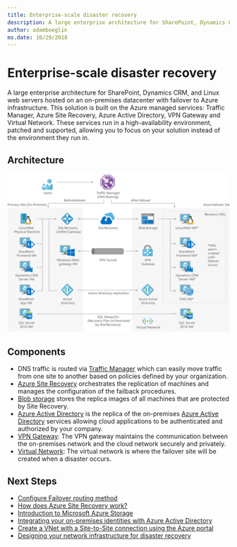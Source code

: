 ```yaml
---
title: Enterprise-scale disaster recovery
description: A large enterprise architecture for SharePoint, Dynamics CRM, and Linux web servers hosted on an on-premises datacenter with failover to Azure infrastructure.
author: adamboeglin
ms.date: 10/29/2018
---
```

# Enterprise-scale disaster recovery
A large enterprise architecture for SharePoint, Dynamics CRM, and Linux web servers hosted on an on-premises datacenter with failover to Azure infrastructure.
This solution is built on the Azure managed services: Traffic Manager, Azure Site Recovery, Azure Active Directory, VPN Gateway and Virtual Network. These services run in a high-availability environment, patched and supported, allowing you to focus on your solution instead of the environment they run in.

## Architecture
<img src="media/disaster-recovery-enterprise-scale-dr.svg" alt='architecture diagram' />

## Components
* DNS traffic is routed via [Traffic Manager](http://azure.microsoft.com/services/traffic-manager/) which can easily move traffic from one site to another based on policies defined by your organization.
* [Azure Site Recovery](http://azure.microsoft.com/services/site-recovery/) orchestrates the replication of machines and manages the configuration of the failback procedures.
* [Blob storage](http://azure.microsoft.com/services/storage/blobs/) stores the replica images of all machines that are protected by Site Recovery.
* [Azure Active Directory](http://azure.microsoft.com/services/active-directory/) is the replica of the on-premises [Azure Active Directory](http://azure.microsoft.com/services/active-directory/) services allowing cloud applications to be authenticated and authorized by your company.
* [VPN Gateway](href="http://azure.microsoft.com/services/vpn-gateway/): The VPN gateway maintains the communication between the on-premises network and the cloud network securely and privately.
* [Virtual Network](href="http://azure.microsoft.com/services/virtual-network/): The virtual network is where the failover site will be created when a disaster occurs.

## Next Steps
* [Configure Failover routing method](https://docs.microsoft.com/api/Redirect/documentation/articles/traffic-manager-configure-failover-routing-method/)
* [How does Azure Site Recovery work?](https://docs.microsoft.com/api/Redirect/documentation/articles/site-recovery-components/)
* [Introduction to Microsoft Azure Storage](https://docs.microsoft.com/api/Redirect/documentation/articles/storage-introduction/)
* [Integrating your on-premises identities with Azure Active Directory](https://docs.microsoft.com/api/Redirect/documentation/articles/active-directory-aadconnect/)
* [Create a VNet with a Site-to-Site connection using the Azure portal](https://docs.microsoft.com/api/Redirect/documentation/articles/vpn-gateway-howto-site-to-site-resource-manager-portal/)
* [Designing your network infrastructure for disaster recovery](https://docs.microsoft.com/api/Redirect/documentation/articles/site-recovery-network-design/)